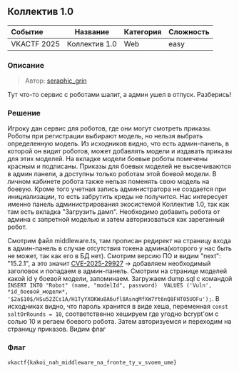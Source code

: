 ## Коллектив 1.0 

| Событие | Название | Категория | Сложность |
| :------ | ---- | ---- | ---- |
| VKACTF 2025 | Коллектив 1.0 | Web | easy |

  
### Описание


> Автор: [seraphic_grin](https://t.me/seraphic_grin)
>
Тут что-то сервис с роботами шалит, а админ ушел в отпуск. Разберись!


### Решение
Игроку дан сервис для роботов, где они могут смотреть приказы. Роботы при регистрации выбирают модель, но нельзя выбрать определенную модель. Из исходников видно, что есть админ-панель, в которой он видит роботов, может добавлять модели и издавать приказы для этих моделей. На вкладке модели боевые роботы помечены красным и подписаны. Приказы для боевых моделей не высвечиваются в админ панели, а доступны только роботам этой боевой модели. В личном кабинете робота также нельзя поменять свою модель на боевую. Кроме того учетная запись администратора не создается при инициализации, то есть забрутить креды не получится. Нас интересует именно панель администрирования экосистемой Коллектив 1.0, так как там есть вкладка "Загрузить дамп". Необходимо добавить робота от админа с запретной моделью и затем авторизоваться как зареганный робот.

Смотрим файл middleware.ts, там прописан редирект на страницу входа в админ-панель в случае отсутствия токена админа(которого у нас быть не может, так как его в БД нет). Смотрим версию ПО и видим  "next": "15.2.1", а это значит [CVE-2025-29927](https://github.com/MuhammadWaseem29/CVE-2025-29927-POC) -> добавляем необходимый заголовок и попадаем в админ-панель. Смотрим на странице моделей какой id у боевой модели, запоминаем. Загружаем dump.sql с командой ` INSERT INTO "Robot" (name, "modelId", password)  VALUES ('Vuln', *id_боевой_модели*, '$2a$10$/HSu52ZCs1A/H1TyYXOKWu8A6ufl8AsnqMfXW7Yt6nQ8FHT05UOFu'); `. В исходниках видно, что пароль хранится в виде хеша, переменная `const saltOrRounds = 10`, соответственно хешируем где угодно bcrypt'ом с солью 10 и регаем боевого робота. Затем авторизуемся и переходим на страницу приказов. Видим флаг

### Флаг

```
vkactf{kakoi_nah_middleware_na_fronte_ty_v_svoem_ume}
```
